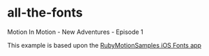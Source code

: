 # all-the-fonts
Motion In Motion - New Adventures - Episode 1 

This example is based upon the [RubyMotionSamples iOS Fonts app](https://github.com/HipByte/RubyMotionSamples/tree/master/ios/Fonts)